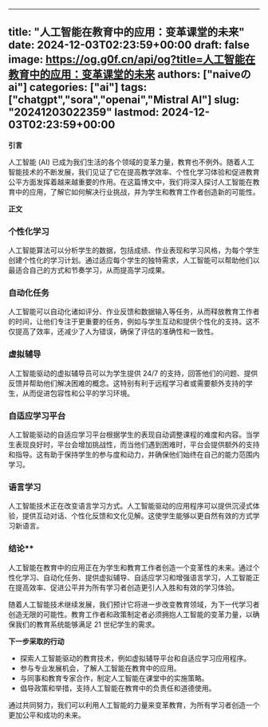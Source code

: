 
---
title: "人工智能在教育中的应用：变革课堂的未来"
date: 2024-12-03T02:23:59+00:00
draft: false
image: https://og.g0f.cn/api/og?title=人工智能在教育中的应用：变革课堂的未来
authors: ["naiveのai"]
categories: ["ai"]
tags: ["chatgpt","sora","openai","Mistral AI"]
slug: "20241203022359"
lastmod: 2024-12-03T02:23:59+00:00
---
**引言**

人工智能 (AI) 已成为我们生活的各个领域的变革力量，教育也不例外。随着人工智能技术的不断发展，我们见证了它在提高教学效率、个性化学习体验和促进教育公平方面发挥着越来越重要的作用。在这篇博文中，我们将深入探讨人工智能在教育中的应用，了解它如何解决行业挑战，并为学生和教育工作者创造新的可能性。

**正文**

### 个性化学习

人工智能算法可以分析学生的数据，包括成绩、作业表现和学习风格，为每个学生创建个性化的学习计划。通过适应每个学生的独特需求，人工智能可以帮助他们以最适合自己的方式和节奏学习，从而提高学习成果。

### 自动化任务

人工智能可以自动化诸如评分、作业反馈和数据输入等任务，从而释放教育工作者的时间，让他们专注于更重要的任务，例如与学生互动和提供个性化的支持。这不仅提高了效率，还减少了人为错误，确保了评估的准确性和一致性。

### 虚拟辅导

人工智能驱动的虚拟辅导员可以为学生提供 24/7 的支持，回答他们的问题、提供反馈并帮助他们解决困难的概念。这特别有利于远程学习者或需要额外支持的学生，从而促进包容性和公平的学习环境。

### 自适应学习平台

人工智能驱动的自适应学习平台根据学生的表现自动调整课程的难度和内容。当学生表现良好时，平台会增加挑战性，而当他们遇到困难时，平台会提供额外的支持和指导。这有助于保持学生的参与度和动力，并确保他们始终在自己的能力范围内学习。

### 语言学习

人工智能技术正在改变语言学习方式。人工智能驱动的应用程序可以提供沉浸式体验，提供互动对话、个性化反馈和文化见解。这使学生能够以更自然有效的方式学习新语言。

### 结论**

人工智能在教育中的应用正在为学生和教育工作者创造一个变革性的未来。通过个性化学习、自动化任务、提供虚拟辅导、自适应学习和增强语言学习，人工智能正在提高效率、促进公平并为所有学习者创造更引人入胜和有效的学习体验。

随着人工智能技术继续发展，我们预计它将进一步改变教育领域，为下一代学习者创造无限的可能性。教育工作者和政策制定者必须拥抱人工智能的变革力量，以确保我们的教育系统能够满足 21 世纪学生的需求。

**下一步采取的行动**

* 探索人工智能驱动的教育技术，例如虚拟辅导平台和自适应学习应用程序。
* 参与专业发展机会，了解人工智能在教育中的应用。
* 与同事和教育专家合作，制定人工智能在课堂中的实施策略。
* 倡导政策和举措，支持人工智能在教育中的负责任和道德使用。

通过共同努力，我们可以利用人工智能的力量来变革教育，为所有学习者创造一个更加公平和成功的未来。